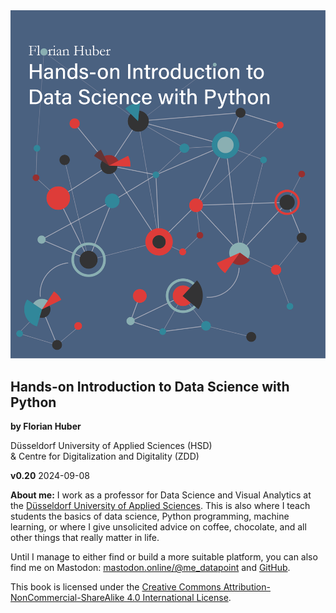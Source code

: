 <img src="../images/data_science_cover_illustration.png" alt="cover image"/>

## Hands-on Introduction to Data Science with Python

**by Florian Huber**

Düsseldorf University of Applied Sciences (HSD)  
& Centre for Digitalization and Digitality (ZDD)

**v0.20** 2024-09-08

**About me:**
I work as a professor for Data Science and Visual Analytics at the [Düsseldorf University of Applied Sciences](https://www.hs-duesseldorf.de/). This is also where I teach students the basics of data science, Python programming, machine learning, or where I give unsolicited advice on coffee, chocolate, and all other things that really matter in life.

Until I manage to either find or build a more suitable platform, you can also find me on Mastodon: [mastodon.online/@me_datapoint](https://mastodon.online/@me_datapoint) and [GitHub](https://github.com/florian-huber).

This book is licensed under the [Creative Commons Attribution-NonCommercial-ShareAlike 4.0 International License](http://creativecommons.org/licenses/by-nc-sa/4.0/).